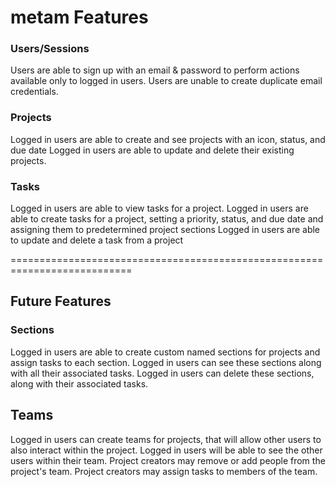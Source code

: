 # metam Features

### Users/Sessions
Users are able to sign up with an email & password to perform actions available only to logged in users.
Users are unable to create duplicate email credentials.

### Projects
Logged in users are able to create and see projects with an icon, status, and due date
Logged in users are able to update and delete their existing projects.

### Tasks
Logged in users are able to view tasks for a project.
Logged in users are able to create tasks for a project, setting a priority, status, and due date and assigning them to predetermined project sections
Logged in users are able to update and delete a task from a project


===========================================================================
## Future Features

### Sections
Logged in users are able to create custom named sections for projects and assign tasks to each section.
Logged in users can see these sections along with all their associated tasks.
Logged in users can delete these sections, along with their associated tasks.


## Teams
Logged in users can create teams for projects, that will allow other users to also interact within the project.
Logged in users will be able to see the other users within their team.
Project creators may remove or add people from the project's team.
Project creators may assign tasks to members of the team.
